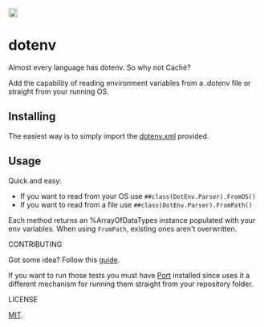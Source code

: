 <p>
    <img src="https://img.shields.io/badge/Port-enabled-green.svg" height="18">
</p>

# dotenv

Almost every language has dotenv. So why not Caché?

Add the capability of reading environment variables from a .dotenv file or straight from your running OS.

## Installing

The easiest way is to simply import the [dotenv.xml](https://github.com/rfns/dotenv/blob/master/dotenv.xml) provided.

## Usage

Quick and easy:

* If you want to read from your OS use `##class(DotEnv.Parser).FromOS()`
* If you want to read from a file use `##class(DotEnv.Parser).FromPath()`

Each method returns an %ArrayOfDataTypes instance populated with your env variables. When using `FromPath`, existing ones aren't overwritten.

CONTRIBUTING

Got some idea? Follow this [guide](https://github.com/rfns/dotenv/blob/master/CONTRIBUTING.md).

If you want to run those tests you must have [Port](https://github.com/rfns/port) installed since uses it a different mechanism for running them straight from your repository folder.

LICENSE

[MIT](https://github.com/rfns/dotenv/blob/master/LICENSE).
